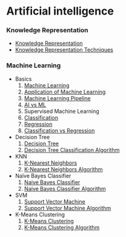 # Artificial intelligence
### Knowledge Representation
  - [Knowledge Representation](https://github.com/anubhav7747/Notes/blob/main/Artificial%20Intelligence%20/Knowledge%20Representation/Knowledge%20Representation.md)
  - [Knowledge Representation Techniques](https://github.com/anubhav7747/Notes/blob/main/Artificial%20Intelligence%20/Knowledge%20Representation/Knowledge%20Representation%20Techniques.md)

### Machine Learning
  - Basics
    1. [Machine Learning](https://github.com/anubhav7747/Notes/blob/main/Artificial%20Intelligence%20/Machine%20Learning/Basics%20/01%20Machine%20Learning.md)
    2. [Application of Machine Learning](https://github.com/anubhav7747/Notes/blob/main/Artificial%20Intelligence%20/Machine%20Learning/Basics%20/02%20Applications%20of%20Machine%20Learning.md)
    3. [Machine Learning Pipeline](https://github.com/anubhav7747/Notes/blob/main/Artificial%20Intelligence%20/Machine%20Learning/Basics%20/03%20Machine%20Learning%20Pipeline.md)
    4. [AI vs ML](https://github.com/anubhav7747/Notes/blob/main/Artificial%20Intelligence%20/Machine%20Learning/Basics%20/04%20AI%20vs%20ML.md)
    5. Supervised Machine Learning
    6. [Classification](https://github.com/anubhav7747/Notes/blob/main/Artificial%20Intelligence%20/Machine%20Learning/Basics%20/06%20Classification.md)
    7. [Regression](https://github.com/anubhav7747/Notes/blob/main/Artificial%20Intelligence%20/Machine%20Learning/Basics%20/07%20Regression.md)
    8. [Classification vs Regression](https://github.com/anubhav7747/Notes/blob/main/Artificial%20Intelligence%20/Machine%20Learning/Basics%20/08%20Classification%20vs%20Regression.md)
  - Decision Tree
    1. [Decision Tree](https://github.com/anubhav7747/Notes/blob/main/Artificial%20Intelligence%20/Machine%20Learning/Decision%20Tree/Decision%20Tree.md)
    2. [Decision Tree Classification Algorithm](https://github.com/anubhav7747/Notes/blob/main/Artificial%20Intelligence%20/Machine%20Learning/Decision%20Tree/Decision%20Tree%20Classification%20Algorithm.md)
  - KNN
    1. [K-Nearest Neighbors](https://github.com/anubhav7747/Notes/blob/main/Artificial%20Intelligence%20/Machine%20Learning/KNN%20/KNN.md)
    2. [K-Nearest Neighbors Algorithm](https://github.com/anubhav7747/Notes/blob/main/Artificial%20Intelligence%20/Machine%20Learning/KNN%20/KNN%20Algorithm.md)
  - Naïve Bayes Classifier
    1. [Naive Bayes Classifier](https://github.com/anubhav7747/Notes/blob/main/Artificial%20Intelligence%20/Machine%20Learning/Na%C3%AFve%20Bayes%20Classifier/Na%C3%AFve%20Bayes%20Classifier.md)
    2. [Naive Bayes Classifier Algorithm](https://github.com/anubhav7747/Notes/blob/main/Artificial%20Intelligence%20/Machine%20Learning/Na%C3%AFve%20Bayes%20Classifier/Na%C3%AFve%20Bayes%20Classifier%20Algorithm.md)
  - SVM
    1. [Support Vector Machine](https://github.com/anubhav7747/Notes/blob/main/Artificial%20Intelligence%20/Machine%20Learning/Support%20Vector%20Machine/Support%20Vector%20Machine%20(SVM).md)
    2. [Support Vector Machine Algorithm](https://github.com/anubhav7747/Notes/blob/main/Artificial%20Intelligence%20/Machine%20Learning/Support%20Vector%20Machine/SVM%20Algorithm.md)
  - K-Means Clustering
    1. [K-Means Clustering](https://github.com/anubhav7747/Notes/blob/main/Artificial%20Intelligence%20/Machine%20Learning/K-Means%20Clustering/K-Means%20Clustering.md)
    2. [K-Means Clustering Algorithm](https://github.com/anubhav7747/Notes/blob/main/Artificial%20Intelligence%20/Machine%20Learning/K-Means%20Clustering/K-Means%20Clustering%20Algorithm.md)
